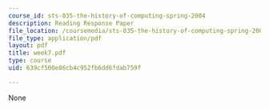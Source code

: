 ```yaml
---
course_id: sts-035-the-history-of-computing-spring-2004
description: Reading Response Paper
file_location: /coursemedia/sts-035-the-history-of-computing-spring-2004/639cf500e86cb4c952fb6dd6fdab759f_week7.pdf
file_type: application/pdf
layout: pdf
title: week7.pdf
type: course
uid: 639cf500e86cb4c952fb6dd6fdab759f

---
```

None